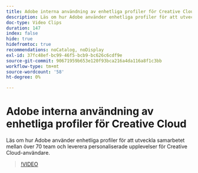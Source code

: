 ```yaml
---
title: Adobe interna användning av enhetliga profiler för Creative Cloud
description: Läs om hur Adobe använder enhetliga profiler för att utveckla samarbetet mellan över 70 team och leverera personaliserade upplevelser för Creative Cloud-användare.
doc-type: Video Clips
duration: 147
index: false
hide: true
hidefromtoc: true
recommendations: noCatalog, noDisplay
exl-id: 37fc48ef-bc99-46f5-bcb9-bc626c6cdf9e
source-git-commit: 90671959b653e120f93bca216a4da116a8f1c3bb
workflow-type: tm+mt
source-wordcount: '58'
ht-degree: 0%

---
```


# Adobe interna användning av enhetliga profiler för Creative Cloud

Läs om hur Adobe använder enhetliga profiler för att utveckla samarbetet mellan över 70 team och leverera personaliserade upplevelser för Creative Cloud-användare.

<!-- 62_S655_3442541_146_adobes-internal-use-of-unified-profiles-for-creative-cloud -->
>[!VIDEO](https://video.tv.adobe.com/v/3458283/?learn=on&enablevpops=true)

